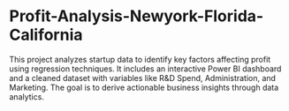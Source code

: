 # Profit-Analysis-Newyork-Florida-California
This project analyzes startup data to identify key factors affecting profit using regression techniques. It includes an interactive Power BI dashboard and a cleaned dataset with variables like R&amp;D Spend, Administration, and Marketing. The goal is to derive actionable business insights through data analytics.
